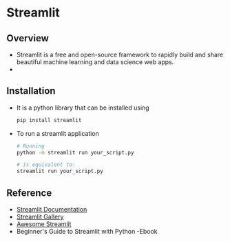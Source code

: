 # Streamlit

## Overview
- Streamlit is a free and open-source framework to rapidly build and share beautiful machine learning and data science web apps.
- 

## Installation
- It is a python library that can be installed using
  ```sh
  pip install streamlit
  ```
- To run a streamlit application
  ```sh
  # Running
  python -m streamlit run your_script.py

  # is equivalent to:
  streamlit run your_script.py
  ```

## Reference
- [Streamlit Documentation](https://docs.streamlit.io/library/get-started)
- [Streamlit Gallery](https://streamlit.io/gallery)
- [Awesome Streamlit](https://awesome-streamlit.org/)
- Beginner's Guide to Streamlit with Python -Ebook